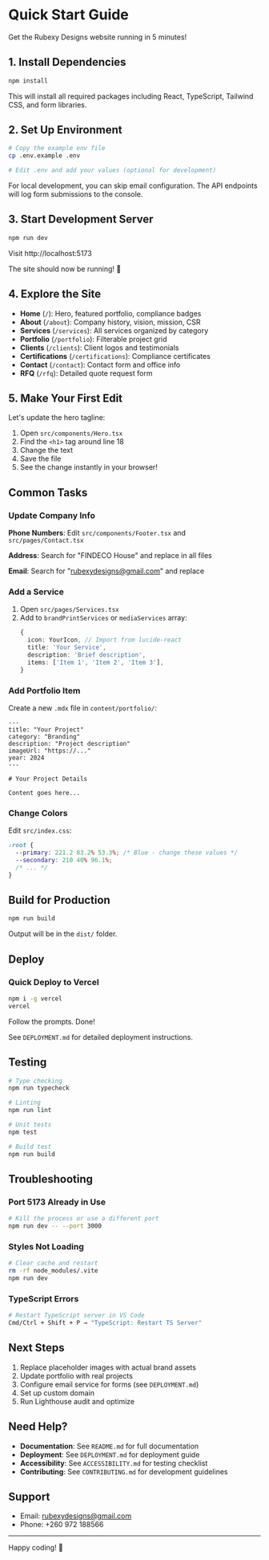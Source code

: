 # Quick Start Guide

Get the Rubexy Designs website running in 5 minutes!

## 1. Install Dependencies

```bash
npm install
```

This will install all required packages including React, TypeScript, Tailwind CSS, and form libraries.

## 2. Set Up Environment

```bash
# Copy the example env file
cp .env.example .env

# Edit .env and add your values (optional for development)
```

For local development, you can skip email configuration. The API endpoints will log form submissions to the console.

## 3. Start Development Server

```bash
npm run dev
```

Visit http://localhost:5173

The site should now be running! 🎉

## 4. Explore the Site

- **Home** (`/`): Hero, featured portfolio, compliance badges
- **About** (`/about`): Company history, vision, mission, CSR
- **Services** (`/services`): All services organized by category
- **Portfolio** (`/portfolio`): Filterable project grid
- **Clients** (`/clients`): Client logos and testimonials
- **Certifications** (`/certifications`): Compliance certificates
- **Contact** (`/contact`): Contact form and office info
- **RFQ** (`/rfq`): Detailed quote request form

## 5. Make Your First Edit

Let's update the hero tagline:

1. Open `src/components/Hero.tsx`
2. Find the `<h1>` tag around line 18
3. Change the text
4. Save the file
5. See the change instantly in your browser!

## Common Tasks

### Update Company Info

**Phone Numbers**: Edit `src/components/Footer.tsx` and `src/pages/Contact.tsx`

**Address**: Search for "FINDECO House" and replace in all files

**Email**: Search for "rubexydesigns@gmail.com" and replace

### Add a Service

1. Open `src/pages/Services.tsx`
2. Add to `brandPrintServices` or `mediaServices` array:
   ```typescript
   {
     icon: YourIcon, // Import from lucide-react
     title: 'Your Service',
     description: 'Brief description',
     items: ['Item 1', 'Item 2', 'Item 3'],
   }
   ```

### Add Portfolio Item

Create a new `.mdx` file in `content/portfolio/`:

```mdx
---
title: "Your Project"
category: "Branding"
description: "Project description"
imageUrl: "https://..."
year: 2024
---

# Your Project Details

Content goes here...
```

### Change Colors

Edit `src/index.css`:

```css
:root {
  --primary: 221.2 83.2% 53.3%; /* Blue - change these values */
  --secondary: 210 40% 96.1%;
  /* ... */
}
```

## Build for Production

```bash
npm run build
```

Output will be in the `dist/` folder.

## Deploy

### Quick Deploy to Vercel

```bash
npm i -g vercel
vercel
```

Follow the prompts. Done!

See `DEPLOYMENT.md` for detailed deployment instructions.

## Testing

```bash
# Type checking
npm run typecheck

# Linting
npm run lint

# Unit tests
npm test

# Build test
npm run build
```

## Troubleshooting

### Port 5173 Already in Use

```bash
# Kill the process or use a different port
npm run dev -- --port 3000
```

### Styles Not Loading

```bash
# Clear cache and restart
rm -rf node_modules/.vite
npm run dev
```

### TypeScript Errors

```bash
# Restart TypeScript server in VS Code
Cmd/Ctrl + Shift + P → "TypeScript: Restart TS Server"
```

## Next Steps

1. Replace placeholder images with actual brand assets
2. Update portfolio with real projects  
3. Configure email service for forms (see `DEPLOYMENT.md`)
4. Set up custom domain
5. Run Lighthouse audit and optimize

## Need Help?

- **Documentation**: See `README.md` for full documentation
- **Deployment**: See `DEPLOYMENT.md` for deployment guide
- **Accessibility**: See `ACCESSIBILITY.md` for testing checklist
- **Contributing**: See `CONTRIBUTING.md` for development guidelines

## Support

- Email: rubexydesigns@gmail.com
- Phone: +260 972 188566

---

Happy coding! 🚀

